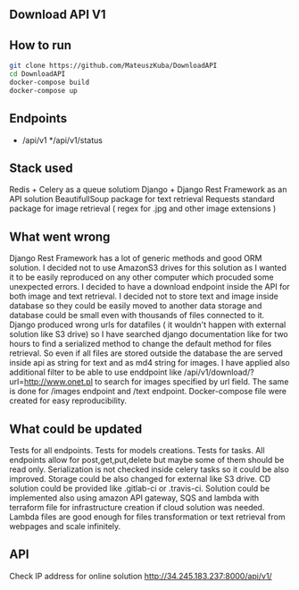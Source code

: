 ## Download API V1

## How to run

```bash
git clone https://github.com/MateuszKuba/DownloadAPI
cd DownloadAPI
docker-compose build
docker-compose up
```

## Endpoints

* /api/v1
*/api/v1/status

## Stack used

Redis + Celery as a queue solutiom
Django + Django Rest Framework as an API solution
BeautifullSoup package for text retrieval
Requests standard package for image retrieval ( regex for .jpg and other image extensions )

## What went wrong

Django Rest Framework has a lot of generic methods and good ORM solution. I decided not to use AmazonS3 drives for this solution as I wanted
it to be easily reproduced on any other computer which procuded some unexpected errors. I decided to have a download endpoint inside the API for both image
and text retrieval. I decided not to store text and image inside database so they could be easily moved to another data storage and database could be small even with
thousands of files connected to it. Django produced wrong urls for datafiles ( it wouldn't happen with external solution like S3 drive) so I have searched django documentation like for two hours
to find a serialized method to change the default method for files retrieval. So even if all files are stored outside the database the are served inside api as string for text and as md4 string for images.
I have applied also additional filter to be able to use enddpoint like /api/v1/download/?url=http://www.onet.pl to search for images specified by url field. The same is done for /images endpoint and /text endpoint.
Docker-compose file were created for easy reproducibility.


## What could be updated

Tests for all endpoints. Tests for models creations. Tests for tasks. All endpoints allow for post,get,put,delete but maybe some of them should be read only. Serialization is not checked inside celery tasks so it could be also improved. Storage could be also changed for external like S3 drive. CD solution could be provided like .gitlab-ci or .travis-ci.
Solution could be implemented also using amazon API gateway, SQS and lambda with terraform file for infrastructure creation if cloud solution was needed. Lambda files are good enough for files transformation or text retrieval from webpages and scale infinitely.


## API

Check IP address for online solution http://34.245.183.237:8000/api/v1/